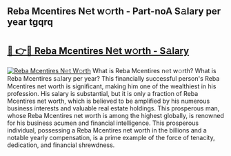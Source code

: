 ## Reba Mcentires N𝚎t w𝚘rth - Part-noA S𝚊lary per year tgqrq

# <h2><a href="http://gc2wo1.nevu.top/?p=Reba+Mcentires">🔗 👉🔴 Reba Mcentires N𝚎t w𝚘rth - S𝚊lary</a></h2>

[![Reba Mcentires N𝚎t W𝚘rth](https://i.imgur.com/Oavwk0R.jpeg)](http://gc2wo1.nevu.top/?p=Reba+Mcentires)
What is Reba Mcentires n𝚎t w𝚘rth? What is Reba Mcentires s𝚊lary per year?
This financially successful person's Reba Mcentires net worth is significant, making him one of the wealthiest in his profession. His salary is substantial, but it is only a fraction of Reba Mcentires net worth, which is believed to be amplified by his numerous business interests and valuable real estate holdings. This prosperous man, whose Reba Mcentires net worth is among the highest globally, is renowned for his business acumen and financial intelligence. This prosperous individual, possessing a Reba Mcentires net worth in the billions and a notable yearly compensation, is a prime example of the force of tenacity, dedication, and financial shrewdness.
